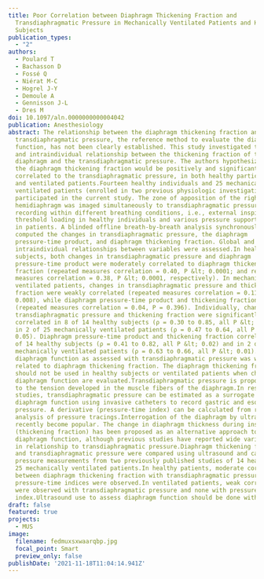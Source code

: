 ```yaml
---
title: Poor Correlation between Diaphragm Thickening Fraction and
  Transdiaphragmatic Pressure in Mechanically Ventilated Patients and Healthy
  Subjects
publication_types:
  - "2"
authors:
  - Poulard T
  - Bachasson D
  - Fossé Q
  - Niérat M-C
  - Hogrel J-Y
  - Demoule A
  - Gennisson J-L
  - Dres M
doi: 10.1097/aln.0000000000004042
publication: Anesthesiology
abstract: The relationship between the diaphragm thickening fraction and the
  transdiaphragmatic pressure, the reference method to evaluate the diaphragm
  function, has not been clearly established. This study investigated the global
  and intraindividual relationship between the thickening fraction of the
  diaphragm and the transdiaphragmatic pressure. The authors hypothesized that
  the diaphragm thickening fraction would be positively and significantly
  correlated to the transdiaphragmatic pressure, in both healthy participants
  and ventilated patients.Fourteen healthy individuals and 25 mechanically
  ventilated patients (enrolled in two previous physiologic investigations)
  participated in the current study. The zone of apposition of the right
  hemidiaphragm was imaged simultaneously to transdiaphragmatic pressure
  recording within different breathing conditions, i.e., external inspiratory
  threshold loading in healthy individuals and various pressure support settings
  in patients. A blinded offline breath-by-breath analysis synchronously
  computed the changes in transdiaphragmatic pressure, the diaphragm
  pressure-time product, and diaphragm thickening fraction. Global and
  intraindividual relationships between variables were assessed.In healthy
  subjects, both changes in transdiaphragmatic pressure and diaphragm
  pressure-time product were moderately correlated to diaphragm thickening
  fraction (repeated measures correlation = 0.40, P &lt; 0.0001; and repeated
  measures correlation = 0.38, P &lt; 0.0001, respectively). In mechanically
  ventilated patients, changes in transdiaphragmatic pressure and thickening
  fraction were weakly correlated (repeated measures correlation = 0.11, P =
  0.008), while diaphragm pressure-time product and thickening fraction were not
  (repeated measures correlation = 0.04, P = 0.396). Individually, changes in
  transdiaphragmatic pressure and thickening fraction were significantly
  correlated in 8 of 14 healthy subjects (ρ = 0.30 to 0.85, all P &lt; 0.05) and
  in 2 of 25 mechanically ventilated patients (ρ = 0.47 to 0.64, all P &lt;
  0.05). Diaphragm pressure-time product and thickening fraction correlated in 8
  of 14 healthy subjects (ρ = 0.41 to 0.82, all P &lt; 0.02) and in 2 of 25
  mechanically ventilated patients (ρ = 0.63 to 0.66, all P &lt; 0.01).Overall,
  diaphragm function as assessed with transdiaphragmatic pressure was weakly
  related to diaphragm thickening fraction. The diaphragm thickening fraction
  should not be used in healthy subjects or ventilated patients when changes in
  diaphragm function are evaluated.Transdiaphragmatic pressure is proportional
  to the tension developed in the muscle fibers of the diaphragm.In research
  studies, transdiaphragmatic pressure can be estimated as a surrogate of
  diaphragm function using invasive catheters to record gastric and esophageal
  pressure. A derivative (pressure-time index) can be calculated from real-time
  analysis of pressure tracings.Interrogation of the diaphragm by ultrasound has
  recently become popular. The change in diaphragm thickness during inspiration
  (thickening fraction) has been proposed as an alternative approach to measure
  diaphragm function, although previous studies have reported wide variability
  in relationship to transdiaphragmatic pressure.Diaphragm thickening fraction
  and transdiaphragmatic pressure were compared using ultrasound and catheter
  pressure measurements from two previously published studies of 14 healthy and
  25 mechanically ventilated patients.In healthy patients, moderate correlations
  between diaphragm thickening fraction with transdiaphragmatic pressure and
  pressure-time indices were observed.In ventilated patients, weak correlations
  were observed with transdiaphragmatic pressure and none with pressure-time
  index.Ultrasound use to assess diaphragm function should be done with caution.
draft: false
featured: true
projects:
  - MUS
image:
  filename: fedmuxsxwaarqbp.jpg
  focal_point: Smart
  preview_only: false
publishDate: '2021-11-18T11:04:14.941Z'
---
```


